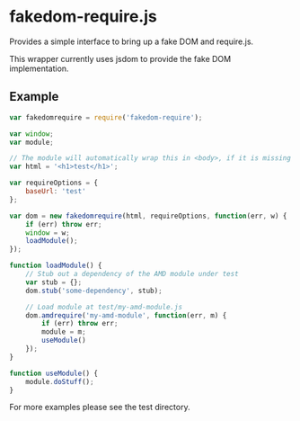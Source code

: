 fakedom-require.js
======

Provides a simple interface to bring up a fake DOM and require.js.

This wrapper currently uses jsdom to provide the fake DOM implementation.

## Example
```js
var fakedomrequire = require('fakedom-require');

var window;
var module;

// The module will automatically wrap this in <body>, if it is missing
var html = '<h1>test</h1>';

var requireOptions = {
    baseUrl: 'test'
};

var dom = new fakedomrequire(html, requireOptions, function(err, w) {
    if (err) throw err;
    window = w;
    loadModule();
});

function loadModule() {
    // Stub out a dependency of the AMD module under test
    var stub = {};
    dom.stub('some-dependency', stub);

    // Load module at test/my-amd-module.js
    dom.amdrequire('my-amd-module', function(err, m) {
        if (err) throw err;
        module = m;
        useModule()
    });
}

function useModule() {
    module.doStuff();
}
```

For more examples please see the test directory.

